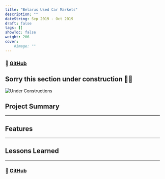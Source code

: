 ```yaml
---
title: "Belarus Used Car Markets"
description: ""
dateString: Sep 2019 - Oct 2019
draft: false
tags: []
showToc: false
weight: 206
cover:
    #image: ""
--- 
```

### 🔗 [GitHub](https://github.com/gabrielaliera/BelarusUsedCars-Data_Analytics_Project)

## Sorry this section under construction 😬🚧
![Under Constructions](/blog/temp.jpg)

## Project Summary
***

## Features
***


## Lessons Learned
***


### 🔗 [GitHub](https://github.com/gabrielaliera/BelarusUsedCars-Data_Analytics_Project)